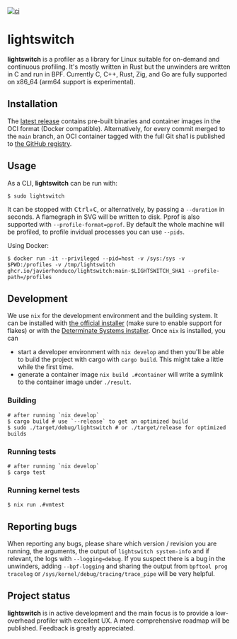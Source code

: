 [![ci](https://github.com/javierhonduco/lightswitch/actions/workflows/build.yml/badge.svg?branch=main)](https://github.com/javierhonduco/lightswitch/actions/workflows/build.yml)

lightswitch
===========
**lightswitch** is a profiler as a library for Linux suitable for on-demand and continuous profiling. It's mostly written in Rust but the unwinders are written in C and run in BPF. Currently C, C++, Rust, Zig, and Go are fully supported on x86_64 (arm64 support is experimental).

Installation
------------
The [latest release](https://github.com/javierhonduco/lightswitch/releases/latest) contains pre-built binaries and container images in the OCI format (Docker compatible). Alternatively, for every commit merged to the `main` branch, an OCI container tagged with the full Git sha1 is published to [the GitHub registry](https://github.com/javierhonduco/lightswitch/pkgs/container/lightswitch).

Usage
-----
As a CLI, **lightswitch** can be run with:

```shell
$ sudo lightswitch
```

It can be stopped with <kbd>Ctrl</kbd>+<kbd>C</kbd>, or alternatively, by passing a `--duration` in seconds. A flamegraph in SVG will be written to disk. Pprof is also supported with `--profile-format=pprof`. By default the whole machine will be profiled, to profile invidual processes you can use `--pids`.

Using Docker:

```shell
$ docker run -it --privileged --pid=host -v /sys:/sys -v $PWD:/profiles -v /tmp/lightswitch ghcr.io/javierhonduco/lightswitch:main-$LIGHTSWITCH_SHA1 --profile-path=/profiles
```

Development
-----------
We use `nix` for the development environment and the building system. It can be installed with [the official installer](https://nixos.org/download/#nix-install-linux) (make sure to enable support for flakes) or with the [Determinate Systems installer](https://github.com/DeterminateSystems/nix-installer?tab=readme-ov-file#usage). Once `nix` is installed, you can

* start a developer environment with `nix develop` and then you'll be able to build the project with cargo with `cargo build`. This might take a little while the first time.
* generate a container image `nix build .#container` will write a symlink to the container image under `./result`.

### Building
```shell
# after running `nix develop`
$ cargo build # use `--release` to get an optimized build
$ sudo ./target/debug/lightswitch # or ./target/release for optimized builds
```

### Running tests
```shell
# after running `nix develop`
$ cargo test
```

### Running kernel tests
```shell
$ nix run .#vmtest
```

Reporting bugs
--------------
When reporting any bugs, please share which version / revision you are running, the arguments, the output of `lightswitch system-info` and if relevant, the logs with `--logging=debug`. If you suspect there is a bug in the unwinders, adding `--bpf-logging` and sharing the output from `bpftool prog tracelog` or `/sys/kernel/debug/tracing/trace_pipe` will be very helpful.

Project status
---------------
**lightswitch** is in active development and the main focus is to provide a low-overhead profiler with excellent UX. A more comprehensive roadmap will be published. Feedback is greatly appreciated.
